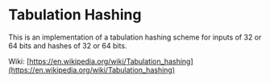 # Tabulation Hashing

This is an implementation of a tabulation hashing scheme for inputs of
32 or 64 bits and hashes of 32 or 64 bits.

Wiki:
[https://en.wikipedia.org/wiki/Tabulation_hashing](https://en.wikipedia.org/wiki/Tabulation_hashing)

